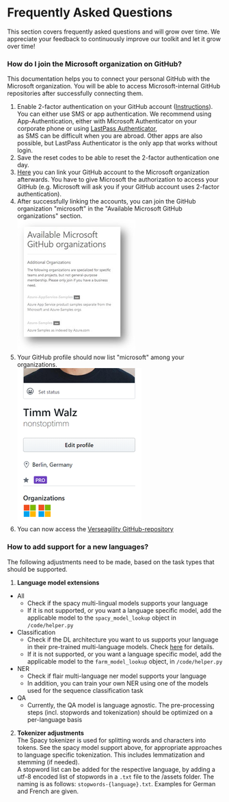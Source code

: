 # Frequently Asked Questions
This section covers frequently asked questions and will grow over time. We appreciate your feedback to continuously improve our toolkit and let it grow over time!

### How do I join the Microsoft organization on GitHub?
This documentation helps you to connect your personal GitHub with the Microsoft organization. You will be able to access Microsoft-internal GitHub repositories after successfully connecting them.

1. Enable 2-factor authentication on your GitHub account ([Instructions](https://help.github.com/en/github/authenticating-to-github/configuring-two-factor-authentication#configuring-two-factor-authentication-using-text-messages)). You can either use SMS or app authentication. We recommend using App-Authentication, either with Microsoft Authenticator on your corporate phone or using [LastPass Authenticator](https://lastpass.com/auth/),<br> as SMS can be difficult when you are abroad. Other apps are also possible, but LastPass Authenticator is the only app that works without login.
2. Save the reset codes to be able to reset the 2-factor authentication one day.
3. [Here](https://repos.opensource.microsoft.com/) you can link your GitHub account to the Microsoft organization afterwards. You have to give Microsoft the authorization to access your GitHub (e.g. Microsoft will ask you if your GitHub account uses 2-factor authentication).
4. After successfully linking the accounts, you can join the GitHub organization "microsoft" in the "Available Microsoft GitHub organizations" section.<br>
![Available Organizations](.attachments/github-orga.jpg)
5. Your GitHub profile should now list "microsoft" among your organizations.<br>
![GitHub Profile](.attachments/github-orga-ms.png)
6. You can now access the [Verseagility GitHub-repository](https://github.com/microsoft/verseagility)

### How to add support for a new languages?
The following adjustments need to be made, based on the task types that should be supported.

1. __Language model extensions__
- All
  - Check if the spacy multi-lingual models supports your language
  - If it is not supported, or you want a language specific model, add the applicable model to the `spacy_model_lookup` object in `/code/helper.py`
- Classification
  - Check if the DL architecture you want to us supports your language in their pre-trained multi-language models. Check [here](https://huggingface.co/transformers/pretrained_models.html) for details.
  - If it is not supported, or you want a language specific model, add the applicable model to the `farm_model_lookup` object, in `/code/helper.py`
- NER
  - Check if flair multi-language ner model supports your language
  - In addition, you can train your own NER using one of the models used for the sequence classification task
- QA
  - Currently, the QA model is language agnostic. The pre-processing steps (incl. stopwords and tokenization) should be optimized on a per-language basis

2. __Tokenizer adjustments__<br>
The Spacy tokenizer is used for splitting words and characters into tokens. See the spacy model support above, for appropriate approaches to language specific tokenization. This includes lemmatization and stemming (if needed).<br>A stopword list can be added for the respective language, by adding a utf-8 encoded list of stopwords in a `.txt` file to the /assets folder. The naming is as follows: `stopwords-{language}.txt`. Examples for German and French are given.
